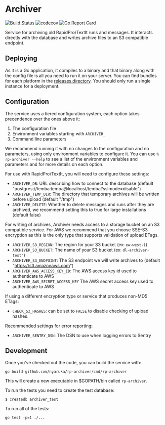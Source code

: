 # Archiver

[![Build Status](https://github.com/nyaruka/rp-archiver/workflows/CI/badge.svg)](https://github.com/nyaruka/rp-archiver/actions?query=workflow%3ACI) 
[![codecov](https://codecov.io/gh/nyaruka/rp-archiver/branch/main/graph/badge.svg)](https://codecov.io/gh/nyaruka/rp-archiver) 
[![Go Report Card](https://goreportcard.com/badge/github.com/nyaruka/rp-archiver)](https://goreportcard.com/report/github.com/nyaruka/rp-archiver) 

Service for archiving old RapidPro/TextIt runs and messages. It interacts directly with the database 
and writes archive files to an S3 compatible endpoint.

## Deploying

As it is a Go application, it compiles to a binary and that binary along with the config file is all
you need to run it on your server. You can find bundles for each platform in the
[releases directory](https://github.com/nyaruka/rp-archiver/releases). You should only run a single
instance for a deployment.

## Configuration

The service uses a tiered configuration system, each option takes precendence over the ones above it:

 1. The configuration file
 2. Environment variables starting with `ARCHIVER_` 
 3. Command line parameters

We recommend running it with no changes to the configuration and no parameters, using only
environment variables to configure it. You can use `% rp-archiver --help` to see a list of the
environment variables and parameters and for more details on each option.

For use with RapidPro/TextIt, you will need to configure these settings:

 * `ARCHIVER_DB`: URL describing how to connect to the database (default "postgres://temba:temba@localhost/temba?sslmode=disable")
 * `ARCHIVER_TEMP_DIR`: The directory that temporary archives will be written before upload (default "/tmp")
 * `ARCHIVER_DELETE`: Whether to delete messages and runs after they are archived, we recommend setting this to true for large installations (default false)
 
For writing of archives, Archiver needs access to a storage bucket on an S3 compatible service. For AWS we recommend that 
you choose SSE-S3 encryption as this is the only type that supports validation of upload ETags.

 * `ARCHIVER_S3_REGION`: The region for your S3 bucket (ex: `ew-west-1`)
 * `ARCHIVER_S3_BUCKET`: The name of your S3 bucket (ex: `dl-archiver-test"`)
 * `ARCHIVER_S3_ENDPOINT`: The S3 endpoint we will write archives to (default "https://s3.amazonaws.com")
 * `ARCHIVER_AWS_ACCESS_KEY_ID`: The AWS access key id used to authenticate to AWS
 * `ARCHIVER_AWS_SECRET_ACCESS_KEY` The AWS secret access key used to authenticate to AWS

If using a different encryption type or service that produces non-MD5 ETags:

 * `CHECK_S3_HASHES`: can be set to `FALSE` to disable checking of upload hashes.

Recommended settings for error reporting:

 * `ARCHIVER_SENTRY_DSN`: The DSN to use when logging errors to Sentry

## Development

Once you've checked out the code, you can build the service with:

```
go build github.com/nyaruka/rp-archiver/cmd/rp-archiver
```

This will create a new executable in $GOPATH/bin called `rp-archiver`.

To run the tests you need to create the test database:

```
$ createdb archiver_test
```

To run all of the tests:

```
go test -p=1 ./...
```
